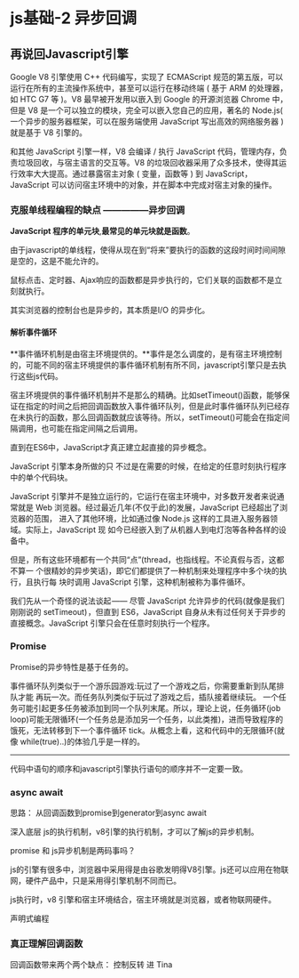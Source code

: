 # js基础-2 异步回调

## 再说回Javascript引擎

Google V8 引擎使用 C++ 代码编写，实现了 ECMAScript 规范的第五版，可以运行在所有的主流操作系统中，甚至可以运行在移动终端 ( 基于 ARM 的处理器，如 HTC G7 等 )。V8 最早被开发用以嵌入到 Google 的开源浏览器 Chrome 中，但是 V8 是一个可以独立的模块，完全可以嵌入您自己的应用，著名的 Node.js( 一个异步的服务器框架，可以在服务端使用 JavaScript 写出高效的网络服务器 ) 就是基于 V8 引擎的。

和其他 JavaScript 引擎一样，V8 会编译 / 执行 JavaScript 代码，管理内存，负责垃圾回收，与宿主语言的交互等。V8 的垃圾回收器采用了众多技术，使得其运行效率大大提高。通过暴露宿主对象 ( 变量，函数等 ) 到 JavaScript，JavaScript 可以访问宿主环境中的对象，并在脚本中完成对宿主对象的操作。

### 克服单线程编程的缺点 —————异步回调

**JavaScript 程序的单元块**,**最常见的单元块就是函数**。

由于javascript的单线程，使得从现在到“将来”要执行的函数的这段时间时间间隙是空的，这是不能允许的。

鼠标点击、定时器、Ajax响应的函数都是异步执行的，它们关联的函数都不是立刻就执行。

其实浏览器的控制台也是异步的，其本质是I/O 的异步化。

#### 解析事件循环

**事件循环机制是由宿主环境提供的。**事件是怎么调度的，是有宿主环境控制的，可能不同的宿主环境提供的事件循环机制有所不同，javascript引擎只是去执行这些js代码。

宿主环境提供的事件循环机制并不是那么的精确。比如setTimeout()函数，能够保证在指定的时间之后把回调函数放入事件循环队列，但是此时事件循环队列已经存在未执行的函数，那么回调函数就应该等待。所以，setTimeout()可能会在指定间隔调用，也可能在指定间隔之后调用。

直到在ES6中，JavaScript才真正建立起直接的异步概念。

JavaScript 引擎本身所做的只 不过是在需要的时候，在给定的任意时刻执行程序中的单个代码块。

JavaScript 引擎并不是独立运行的，它运行在宿主环境中，对多数开发者来说通常就是 Web 浏览器。经过最近几年(不仅于此)的发展，JavaScript 已经超出了浏览器的范围， 进入了其他环境，比如通过像 Node.js 这样的工具进入服务器领域。实际上，JavaScript 现 如今已经嵌入到了从机器人到电灯泡等各种各样的设备中。

但是，所有这些环境都有一个共同“点”(thread，也指线程。不论真假与否，这都不算一 个很精妙的异步笑话)，即它们都提供了一种机制来处理程序中多个块的执行，且执行每 块时调用 JavaScript 引擎，这种机制被称为事件循环。

我们先从一个奇怪的说法谈起 —— 尽管 JavaScript 允许异步的代码(就像是我们刚刚说的 setTimeout) ，但直到 ES6，JavaScript 自身从未有过任何关于异步的直接概念。JavaScript 引擎只会在任意时刻执行一个程序。

### Promise

Promise的异步特性是基于任务的。

事件循环队列类似于一个游乐园游戏:玩过了一个游戏之后，你需要重新到队尾排队才能 再玩一次。而任务队列类似于玩过了游戏之后，插队接着继续玩。
一个任务可能引起更多任务被添加到同一个队列末尾。所以，理论上说，任务循环(job loop)可能无限循环(一个任务总是添加另一个任务，以此类推)，进而导致程序的 饿死，无法转移到下一个事件循环 tick。从概念上看，这和代码中的无限循环(就像 while(true)..)的体验几乎是一样的。

---
代码中语句的顺序和javascript引擎执行语句的顺序并不一定要一致。

### async await

思路： 从回调函数到promise到generator到async await 

深入底层 js的执行机制，v8引擎的执行机制，才可以了解js的异步机制。

promise 和 js异步机制是两码事吗？

js的引擎有很多中，浏览器中采用得是由谷歌发明得V8引擎。js还可以应用在物联网，硬件产品中，只是采用得引擎机制不同而已。

js执行时，v8 引擎和宿主环境结合，宿主环境就是浏览器，或者物联网硬件。

声明式编程

### 真正理解回调函数

回调函数带来两个两个缺点：
控制反转
进 Tina